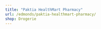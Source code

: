 ```yaml
---
title: "Paktia HealthMart Pharmacy"
url: /edmonds/paktia-healthmart-pharmacy/
shop: Drogerie
---
```


